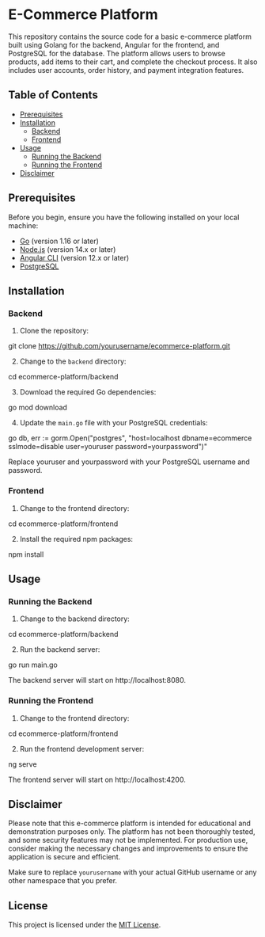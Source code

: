 # E-Commerce Platform

This repository contains the source code for a basic e-commerce platform built using Golang for the backend, Angular for the frontend, and PostgreSQL for the database. The platform allows users to browse products, add items to their cart, and complete the checkout process. It also includes user accounts, order history, and payment integration features.

## Table of Contents

- [Prerequisites](#prerequisites)
- [Installation](#installation)
  - [Backend](#backend)
  - [Frontend](#frontend)
- [Usage](#usage)
  - [Running the Backend](#running-the-backend)
  - [Running the Frontend](#running-the-frontend)
- [Disclaimer](#disclaimer)

## Prerequisites

Before you begin, ensure you have the following installed on your local machine:

- [Go](https://golang.org/doc/install) (version 1.16 or later)
- [Node.js](https://nodejs.org/en/download/) (version 14.x or later)
- [Angular CLI](https://angular.io/cli) (version 12.x or later)
- [PostgreSQL](https://www.postgresql.org/download/)

## Installation

### Backend

1. Clone the repository:

git clone https://github.com/yourusername/ecommerce-platform.git


2. Change to the `backend` directory:

cd ecommerce-platform/backend


3. Download the required Go dependencies:

go mod download


4. Update the `main.go` file with your PostgreSQL credentials:

go
db, err := gorm.Open("postgres", "host=localhost dbname=ecommerce sslmode=disable user=youruser password=yourpassword")"

Replace youruser and yourpassword with your PostgreSQL username and password.

### Frontend

1. Change to the frontend directory:

cd ecommerce-platform/frontend

2. Install the required npm packages:

npm install


## Usage

### Running the Backend

1. Change to the backend directory:

cd ecommerce-platform/backend

2. Run the backend server:

go run main.go

The backend server will start on http://localhost:8080.

### Running the Frontend

1. Change to the frontend directory:

cd ecommerce-platform/frontend

2. Run the frontend development server:

ng serve


The frontend server will start on http://localhost:4200.

## Disclaimer

Please note that this e-commerce platform is intended for educational and demonstration purposes only. The platform has not been thoroughly tested, and some security features may not be implemented. For production use, consider making the necessary changes and improvements to ensure the application is secure and efficient.


Make sure to replace `yourusername` with your actual GitHub username or any other namespace that you prefer.


## License
This project is licensed under the [MIT License](https://opensource.org/licenses/MIT). 



